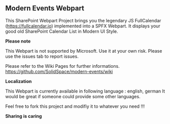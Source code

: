 ## Modern Events Webpart
This SharePoint Webpart Project brings you the legendary JS FullCalendar (https://fullcalendar.io) implemented into a SPFX Webpart. It displays your good old SharePoint Calendar List in Modern UI Style. 

**Please note**

This Webpart is not supported by Microsoft. Use it at your own risk. Please use the issues tab to report issues.

Please refer to the Wiki Pages for further informations.
https://github.com/SolidSpace/modern-events/wiki

**Localization**

This Webpart is currently available in following language : english, german
It would be great if someone could provide some other languages.

Feel free to fork this project and modifiy it to whatever you need !!!

**Sharing is caring**
